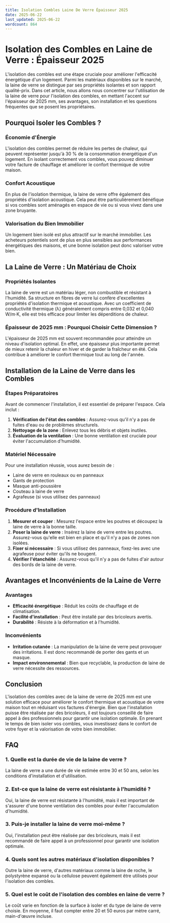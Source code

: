 ```yaml
---
title: Isolation Combles Laine De Verre Épaisseur 2025
date: 2025-06-22
last_updated: 2025-06-22
wordcount: 864
---
```


# Isolation des Combles en Laine de Verre : Épaisseur 2025

L'isolation des combles est une étape cruciale pour améliorer l'efficacité énergétique d'un logement. Parmi les matériaux disponibles sur le marché, la laine de verre se distingue par ses propriétés isolantes et son rapport qualité-prix. Dans cet article, nous allons nous concentrer sur l'utilisation de la laine de verre pour l'isolation des combles, en mettant l'accent sur l'épaisseur de 2025 mm, ses avantages, son installation et les questions fréquentes que se posent les propriétaires.

## Pourquoi Isoler les Combles ?

### Économie d'Énergie

L'isolation des combles permet de réduire les pertes de chaleur, qui peuvent représenter jusqu'à 30 % de la consommation énergétique d'un logement. En isolant correctement vos combles, vous pouvez diminuer votre facture de chauffage et améliorer le confort thermique de votre maison.

### Confort Acoustique

En plus de l'isolation thermique, la laine de verre offre également des propriétés d'isolation acoustique. Cela peut être particulièrement bénéfique si vos combles sont aménagés en espace de vie ou si vous vivez dans une zone bruyante.

### Valorisation du Bien Immobilier

Un logement bien isolé est plus attractif sur le marché immobilier. Les acheteurs potentiels sont de plus en plus sensibles aux performances énergétiques des maisons, et une bonne isolation peut donc valoriser votre bien.

## La Laine de Verre : Un Matériau de Choix

### Propriétés Isolantes

La laine de verre est un matériau léger, non combustible et résistant à l'humidité. Sa structure en fibres de verre lui confère d'excellentes propriétés d'isolation thermique et acoustique. Avec un coefficient de conductivité thermique (λ) généralement compris entre 0,032 et 0,040 W/m·K, elle est très efficace pour limiter les déperditions de chaleur.

### Épaisseur de 2025 mm : Pourquoi Choisir Cette Dimension ?

L'épaisseur de 2025 mm est souvent recommandée pour atteindre un niveau d'isolation optimal. En effet, une épaisseur plus importante permet de mieux retenir la chaleur en hiver et de garder la fraîcheur en été. Cela contribue à améliorer le confort thermique tout au long de l'année.

## Installation de la Laine de Verre dans les Combles

### Étapes Préparatoires

Avant de commencer l'installation, il est essentiel de préparer l'espace. Cela inclut :

1. **Vérification de l'état des combles** : Assurez-vous qu'il n'y a pas de fuites d'eau ou de problèmes structurels.
2. **Nettoyage de la zone** : Enlevez tous les débris et objets inutiles.
3. **Évaluation de la ventilation** : Une bonne ventilation est cruciale pour éviter l'accumulation d'humidité.

### Matériel Nécessaire

Pour une installation réussie, vous aurez besoin de :

- Laine de verre en rouleaux ou en panneaux
- Gants de protection
- Masque anti-poussière
- Couteau à laine de verre
- Agrafeuse (si vous utilisez des panneaux)

### Procédure d'Installation

1. **Mesurer et couper** : Mesurez l'espace entre les poutres et découpez la laine de verre à la bonne taille.
2. **Poser la laine de verre** : Insérez la laine de verre entre les poutres. Assurez-vous qu'elle est bien en place et qu'il n'y a pas de zones non isolées.
3. **Fixer si nécessaire** : Si vous utilisez des panneaux, fixez-les avec une agrafeuse pour éviter qu'ils ne bougent.
4. **Vérifier l'étanchéité** : Assurez-vous qu'il n'y a pas de fuites d'air autour des bords de la laine de verre.

## Avantages et Inconvénients de la Laine de Verre

### Avantages

- **Efficacité énergétique** : Réduit les coûts de chauffage et de climatisation.
- **Facilité d'installation** : Peut être installé par des bricoleurs avertis.
- **Durabilité** : Résiste à la déformation et à l'humidité.

### Inconvénients

- **Irritation cutanée** : La manipulation de la laine de verre peut provoquer des irritations. Il est donc recommandé de porter des gants et un masque.
- **Impact environnemental** : Bien que recyclable, la production de laine de verre nécessite des ressources.

## Conclusion

L'isolation des combles avec de la laine de verre de 2025 mm est une solution efficace pour améliorer le confort thermique et acoustique de votre maison tout en réduisant vos factures d'énergie. Bien que l'installation puisse être réalisée par des bricoleurs, il est toujours conseillé de faire appel à des professionnels pour garantir une isolation optimale. En prenant le temps de bien isoler vos combles, vous investissez dans le confort de votre foyer et la valorisation de votre bien immobilier.

## FAQ

### 1. Quelle est la durée de vie de la laine de verre ?

La laine de verre a une durée de vie estimée entre 30 et 50 ans, selon les conditions d'installation et d'utilisation.

### 2. Est-ce que la laine de verre est résistante à l'humidité ?

Oui, la laine de verre est résistante à l'humidité, mais il est important de s'assurer d'une bonne ventilation des combles pour éviter l'accumulation d'humidité.

### 3. Puis-je installer la laine de verre moi-même ?

Oui, l'installation peut être réalisée par des bricoleurs, mais il est recommandé de faire appel à un professionnel pour garantir une isolation optimale.

### 4. Quels sont les autres matériaux d'isolation disponibles ?

Outre la laine de verre, d'autres matériaux comme la laine de roche, le polystyrène expansé ou la cellulose peuvent également être utilisés pour l'isolation des combles.

### 5. Quel est le coût de l'isolation des combles en laine de verre ?

Le coût varie en fonction de la surface à isoler et du type de laine de verre choisie. En moyenne, il faut compter entre 20 et 50 euros par mètre carré, main-d'œuvre incluse.
